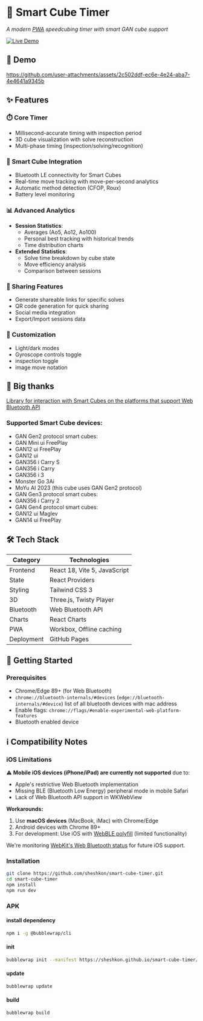 # 🚀 Smart Cube Timer  
*A modern [PWA](https://en.wikipedia.org/wiki/Progressive_web_app) speedcubing timer with smart GAN cube support*

[![Live Demo](https://img.shields.io/badge/Live_Demo-Open-green?style=for-the-badge)](https://sheshkon.github.io/smart-cube-timer/)



## 🎥 Demo

https://github.com/user-attachments/assets/2c502ddf-ec6e-4e24-aba7-4e4641a9345b

<!-- 
<div align="center">
  <img src="./public/screenshots/light-screenshot-mobile.jpg" width="75px" alt="Light Mode"/>
  <img src="./public/screenshots/dark-screenshot-mobile.jpg" width="75px" alt="Dark Mode"/>
  <img src="./public/screenshots/statistics-mobile.jpg" width="75px" alt="Statistics"/>
  <em>Fig 1. Mobile interface (Light/Dark/Stats)</em>
</div>

<div align="center">
  <img src="./public/screenshots/dark-screenshot-desktop.jpg" width="250px" alt="Desktop Dark"/>
  <img src="./public/screenshots/light-screenshot-desktop.jpg" width="250px" alt="Desktop Light"/>
  <img src="./public/screenshots/extended-stats.jpg" width="250px" alt="Extended Stats"/>
  <em>Fig 2. Desktop interface (Dark/Light/Extended Statistics)</em>
</div>

<div align="center">
  <img src="./public/screenshots/bluetooth-connect.jpg" width="250px" alt="Bluetooth"/>
  <img src="./public/screenshots/move-analysis.jpg" width="250px" alt="Move Analysis"/>
  <img src="./public/screenshots/qr-share.jpg" width="250px" alt="QR Share"/>
  <em>Fig 3. Key Features: Connection, Analysis, Sharing</em>
</div>
-->
## ✨ Features

### ⏱️ Core Timer
- Millisecond-accurate timing with inspection period
- 3D cube visualization with solve reconstruction
- Multi-phase timing (inspection/solving/recognition)

### 🤖 Smart Cube Integration
- Bluetooth LE connectivity for Smart Cubes
- Real-time move tracking with move-per-second analytics
- Automatic method detection (CFOP, Roux)
- Battery level monitoring

### 📊 Advanced Analytics
- **Session Statistics**:
  - Averages (Ao5, Ao12, Ao100)
  - Personal best tracking with historical trends
  - Time distribution charts
- **Extended Statistics**:
  - Solve time breakdown by cube state
  - Move efficiency analysis
  - Comparison between sessions

### 🔗 Sharing Features
- Generate shareable links for specific solves
- QR code generation for quick sharing
- Social media integration
- Export/Import sessions data

### 🎨 Customization
- Light/dark modes
- Gyroscope controls toggle
- inspection toggle
- image move notation

## 🙏 Big thanks 
[Library for interaction with Smart Cubes on the platforms that support Web Bluetooth API](https://github.com/afedotov/gan-web-bluetooth)

### Supported Smart Cube devices:
- GAN Gen2 protocol smart cubes:
- GAN Mini ui FreePlay
- GAN12 ui FreePlay
- GAN12 ui
- GAN356 i Carry S
- GAN356 i Carry
- GAN356 i 3
- Monster Go 3Ai
- MoYu AI 2023 (this cube uses GAN Gen2 protocol)
- GAN Gen3 protocol smart cubes:
- GAN356 i Carry 2
- GAN Gen4 protocol smart cubes:
- GAN12 ui Maglev
- GAN14 ui FreePlay
  
## 🛠️ Tech Stack

| Category       | Technologies |
|----------------|--------------|
| Frontend       | React 18, Vite 5, JavaScript |
| State          | React Providers |
| Styling        | Tailwind CSS 3 |
| 3D             | Three.js, Twisty Player |
| Bluetooth      | Web Bluetooth API |
| Charts         | React Charts |
| PWA            | Workbox, Offline caching |
| Deployment     | GitHub Pages |

## 🚀 Getting Started

### Prerequisites
- Chrome/Edge 89+ (for Web Bluetooth)
- `chrome://bluetooth-internals/#devices` (`edge://bluetooth-internals/#device`) list of all bluetooth devices with mac address 
- Enable flags: `chrome://flags/#enable-experimental-web-platform-features`
- Bluetooth enabled device

## ℹ️ Compatibility Notes

### iOS Limitations
⚠️ **Mobile iOS devices (iPhone/iPad) are currently not supported** due to:
- Apple's restrictive Web Bluetooth implementation
- Missing BLE (Bluetooth Low Energy) peripheral mode in mobile Safari
- Lack of Web Bluetooth API support in WKWebView

**Workarounds:**
1. Use **macOS devices** (MacBook, iMac) with Chrome/Edge
2. Android devices with Chrome 89+
3. For development: Use iOS with [WebBLE polyfill](https://github.com/WebBluetoothCG/web-bluetooth-polyfill) (limited functionality)

We're monitoring [WebKit's Web Bluetooth status](https://webkit.org/status/#specification-web-bluetooth) for future iOS support.

### Installation
```bash
git clone https://github.com/sheshkon/smart-cube-timer.git
cd smart-cube-timer
npm install
npm run dev
```

### APK

#### install dependency
```bash
npm i -g @bubblewrap/cli
```

#### init
```bash
bubblewrap init --manifest https://sheshkon.github.io/smart-cube-timer/manifest.webmanifest
```

#### update
```bash
bubblewrap update
```

#### build
```bash
bubblewrap build 
```
